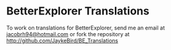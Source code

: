 # BetterExplorer Translations

To work on translations for BetterExplorer, send me an email at jacobrh94@hotmail.com or fork the repository at http://github.com/JaykeBird/BE_Translations